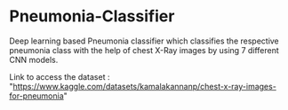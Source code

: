 # Pneumonia-Classifier
Deep learning based Pneumonia classifier which classifies the respective pneumonia class with the help of chest X-Ray images by using 7 different CNN models.

Link to access the dataset : "https://www.kaggle.com/datasets/kamalakannanp/chest-x-ray-images-for-pneumonia"
